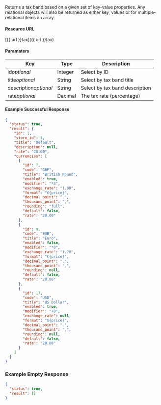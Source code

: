 <!--
@title GET tax
@author Moltin Ltd
@description Gets a tax band based on the given criteria

@sidebar 1
@family Tax
@rate No
@auth Yes
@format JSON
@http GET
@version beta
-->
Returns a tax band based on a given set of key-value properties. Any relational objects will also be returned as either key, values or for multiple-relational items an array.


#### Resource URL
[{{ url }}tax]({{ url }}tax)


#### Paramaters
Key | Type | Description
--- | ---- | -----------
id*optional* | Integer | Select by ID
title*optional* | String | Select by tax band title
description*optional* | String | Select by tax band description
rate*optional* | Decimal | The tax rate (percentage)

<!--code-->
#### Example Successful Response
``` json
{
  "status": true,
  "result": {
    "id": 1,
    "store_id": 1,
    "title": "Default",
    "description": null,
    "rate": "20.00",
    "currencies": [
      {
        "id": 7,
        "code": "GBP",
        "title": "British Pound",
        "enabled": true,
        "modifier": "*3",
        "exchange_rate": "1.00",
        "format": "£{price}",
        "decimal_point": ".",
        "thousand_point": ",",
        "rounding": "full",
        "default": false,
        "rate": "20.00"
      },
      {
        "id": 9,
        "code": "EUR",
        "title": "Euro",
        "enabled": false,
        "modifier": "*0",
        "exchange_rate": "1.20",
        "format": "€{price}",
        "decimal_point": ",",
        "thousand_point": ",",
        "rounding": null,
        "default": false,
        "rate": "20.00"
      },
      {
        "id": 17,
        "code": "USD",
        "title": "US Dollar",
        "enabled": true,
        "modifier": "+0",
        "exchange_rate": null,
        "format": "${price}",
        "decimal_point": ".",
        "thousand_point": ",",
        "rounding": null,
        "default": false,
        "rate": "20.00"
      }
    ]
  }
}
```


### Example Empty Response
``` json
{
  "status": true,
  "result": []
}
```
<!--/code-->